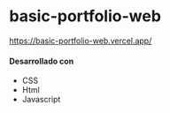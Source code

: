 # basic-portfolio-web
https://basic-portfolio-web.vercel.app/

#### Desarrollado con
- CSS
- Html
- Javascript
